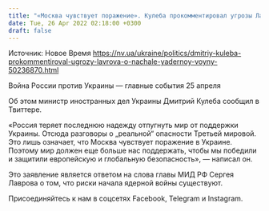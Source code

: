 ```yaml
---
title: "«Москва чувствует поражение». Кулеба прокомментировал угрозы Лаврова о начале ядерной войны"
date: Tue, 26 Apr 2022 02:18:00 +0300
draft: false
---
```

Источник: Новое Время https://nv.ua/ukraine/politics/dmitriy-kuleba-prokommentiroval-ugrozy-lavrova-o-nachale-yadernoy-voyny-50236870.html


 Война России против Украины — главные события 25 апреля

 Об этом министр иностранных дел Украины Дмитрий Кулеба сообщил в Твиттере.

«Россия теряет последнюю надежду отпугнуть мир от поддержки Украины. Отсюда разговоры о „реальной“ опасности Третьей мировой. Это лишь означает, что Москва чувствует поражение в Украине. Поэтому мир должен еще больше нас поддержать, чтобы мы победили и защитили европейскую и глобальную безопасность», — написал он.

Это заявление является ответом на слова главы МИД РФ Сергея Лаврова о том, что риски начала ядерной войны существуют.

Присоединяйтесь к нам в соцсетях Facebook, Telegram и Instagram.

